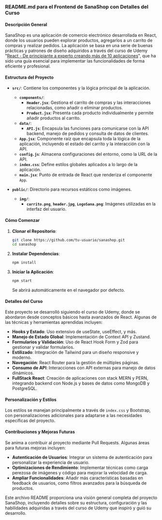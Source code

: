 ### README.md para el Frontend de SanaShop con Detalles del Curso

#### Descripción General
SanaShop es una aplicación de comercio electrónico desarrollada en React, donde los usuarios pueden explorar productos, agregarlos a un carrito de compras y realizar pedidos. La aplicación se basa en una serie de buenas prácticas y patrones de diseño adquiridos a través del curso de Udemy "[React - De principiante a experto creando más de 10 aplicaciones](https://www.udemy.com/course/react-de-principiante-a-experto-creando-mas-de-10-aplicaciones/?couponCode=ST7MT41824)", que ha sido una guía esencial para implementar las funcionalidades de forma eficiente y profesional.

#### Estructura del Proyecto

- **`src/`**: Contiene los componentes y la lógica principal de la aplicación.
  - **`components/`**:
    - **`Header.jsx`**: Gestiona el carrito de compras y las interacciones relacionadas, como añadir o eliminar productos.
    - **`Product.jsx`**: Presenta cada producto individualmente y permite añadir productos al carrito.
  - **`data/`**:
    - **`API.js`**: Encapsula las funciones para comunicarse con la API backend, manejo de pedidos y consulta de datos de clientes.
  - **`App.jsx`**: Componente raíz que encapsula toda la lógica de la aplicación, incluyendo el estado del carrito y la interacción con la API.
  - **`config.js`**: Almacena configuraciones del entorno, como la URL de la API.
  - **`index.css`**: Define estilos globales aplicados a lo largo de la aplicación.
  - **`main.jsx`**: Punto de entrada de React que renderiza el componente `App`.

- **`public/`**: Directorio para recursos estáticos como imágenes.
  - **`img/`**:
    - **`carrito.png`**, **`header.jpg`**, **`LogoSana.png`**: Imágenes utilizadas en la interfaz del usuario.

#### Cómo Comenzar

1. **Clonar el Repositorio**:
   ```bash
   git clone https://github.com/tu-usuario/sanashop.git
   cd sanashop
   ```

2. **Instalar Dependencias**:
   ```bash
   npm install
   ```

3. **Iniciar la Aplicación**:
   ```bash
   npm start
   ```
   Se abrirá automáticamente en el navegador por defecto.

#### Detalles del Curso
Este proyecto se desarrolló siguiendo el curso de Udemy, donde se abordaron desde conceptos básicos hasta avanzados de React. Algunas de las técnicas y herramientas aprendidas incluyen:

- **Hooks y Estado**: Uso extensivo de useState, useEffect, y más.
- **Manejo de Estado Global**: Implementación de Context API y Zustand.
- **Formularios y Validación**: Uso de React Hook Form y Zod para gestionar y validar formularios.
- **Estilizado**: Integración de Tailwind para un diseño responsive y moderno.
- **Navegación**: React Router para la gestión de múltiples páginas.
- **Consumo de API**: Interacciones con API externas para manejo de datos dinámicos.
- **FullStack React**: Creación de aplicaciones con stack MERN y PERN, integrando backend con Node.js y bases de datos como MongoDB y PostgreSQL.

#### Personalización y Estilos
Los estilos se manejan principalmente a través de `index.css` y Bootstrap, con personalizaciones adicionales para adaptarse a las necesidades específicas del proyecto.

#### Contribuciones y Mejoras Futuras
Se anima a contribuir al proyecto mediante Pull Requests. Algunas áreas para futuras mejoras incluyen:

- **Autenticación de Usuarios**: Integrar un sistema de autenticación para personalizar la experiencia de usuario.
- **Optimizaciones de Rendimiento**: Implementar técnicas como carga perezosa de imágenes y código para mejorar la velocidad de carga.
- **Ampliar Funcionalidades**: Añadir más características basadas en feedback de usuarios, como filtros avanzados para la búsqueda de productos.

Este archivo README proporciona una visión general completa del proyecto SanaShop, incluyendo detalles sobre su estructura, configuración y las habilidades adquiridas a través del curso de Udemy que inspiró y guió su desarrollo.